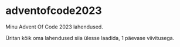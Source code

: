 # adventofcode2023
Minu Advent Of Code 2023 lahendused.

Üritan kõik oma lahendused siia ülesse laadida, 1 päevase viivitusega.
